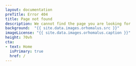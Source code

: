 ```yaml
---
layout: documentation
preTitle: Error 404
title: Page not found
description: We cannot find the page you are looking for
background:  "{{ site.data.images.orhomalus.src }}"
imageLicense: "{{ site.data.images.orhomalus.caption }}"
height: 70vh
cta:
- text: Home
  isPrimary: true
  href: /
---
```

